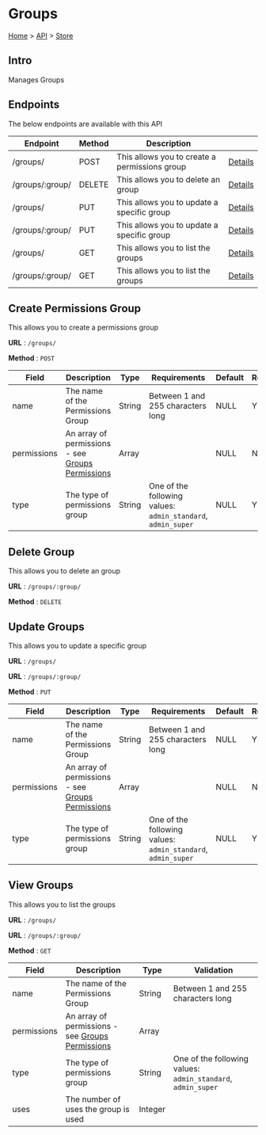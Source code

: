 # Groups
[Home](../../index.md) > [API](../index.md) > [Store](index.md)
## Intro
Manages Groups
## Endpoints
The below endpoints are available with this API

| Endpoint | Method | Description | |
| --- | --- | --- | --- |
| /groups/ | POST | This allows you to create a permissions group | [Details](#create-permissions-group) |
| /groups/:group/ | DELETE | This allows you to delete an group | [Details](#delete-group) |
| /groups/ | PUT | This allows you to update a specific group | [Details](#update-groups) |
| /groups/:group/ | PUT | This allows you to update a specific group | [Details](#update-groups) |
| /groups/ | GET | This allows you to list the groups | [Details](#view-groups) |
| /groups/:group/ | GET | This allows you to list the groups | [Details](#view-groups) |

## Create Permissions Group
This allows you to create a permissions group

**URL** : `/groups/`

**Method** : `POST`

| Field | Description | Type | Requirements | Default | Required? | Conditional? |
| --- | --- | --- | --- | --- | --- | --- |
| name | The name of the Permissions Group | String | Between 1 and 255 characters long | NULL | Y | N |
| permissions | An array of permissions - see [Groups Permissions](Groups_Permissions.md#create-groups-permissions) | Array |  | NULL | N | N |
| type | The type of permissions group | String | One of the following values: `admin_standard`, `admin_super` | NULL | Y | N |

## Delete Group
This allows you to delete an group

**URL** : `/groups/:group/`

**Method** : `DELETE`

## Update Groups
This allows you to update a specific group

**URL** : `/groups/`

**URL** : `/groups/:group/`

**Method** : `PUT`

| Field | Description | Type | Requirements | Default | Required? | Conditional? |
| --- | --- | --- | --- | --- | --- | --- |
| name | The name of the Permissions Group | String | Between 1 and 255 characters long | NULL | Y | N |
| permissions | An array of permissions - see [Groups Permissions](Groups_Permissions.md#update-groups-permissions) | Array |  | NULL | N | N |
| type | The type of permissions group | String | One of the following values: `admin_standard`, `admin_super` | NULL | Y | N |

## View Groups
This allows you to list the groups

**URL** : `/groups/`

**URL** : `/groups/:group/`

**Method** : `GET`

| Field | Description | Type | Validation |
| --- | --- | --- | --- |
| name | The name of the Permissions Group | String | Between 1 and 255 characters long |
| permissions | An array of permissions - see [Groups Permissions](Groups_Permissions.md#view-groups-permissions) | Array |  |
| type | The type of permissions group | String | One of the following values: `admin_standard`, `admin_super` |
| uses | The number of uses the group is used | Integer |  |
